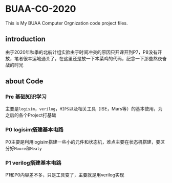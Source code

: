 # BUAA-CO-2020
This is My BUAA Computer Orgnization code project files.

## introduction
由于2020年秋季的北航计组实验由于时间冲突的原因只开课开到P7，P8没有开放，笔者很幸运地通关了，在这里还是放一下本菜鸡的代码，纪念一下那些熬夜奋战的时光

## about Code
### Pre 基础知识学习
主要是`logisim`，`verilog`，`MIPS`以及相关工具（ISE，Mars等）的基本使用，为之后的各个Project打基础

### P0 logisim搭建基本电路
P0主要是利用logisim搭建一些小的元件和状态机，难点主要在状态机搭建，要区分好`Moore`和`Mealy`

### P1 verilog搭建基本电路
P1和P0内容差不多，只是工具变了，主要就是用verilog实现

